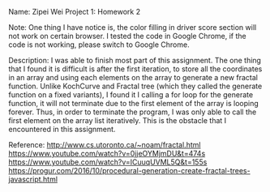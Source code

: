 Name: Zipei Wei
Project 1: Homework 2

Note: One thing I have notice is, the color filling in driver score section will not work on certain browser. I tested the code in Google Chrome, if the code is not working, please switch to Google Chrome.

Description: 
I was able to finish most part of this assignment. The one thing that I found it is difficult is after the first iteration, to store all the coordinates in an array and using each elements on the array to generate a new fractal function. Unlike KochCurve and Fractal tree (which they called the generate function on a fixed variants), I found it I calling a for loop for the generate function, it will not terminate due to the first element of the array is looping forever. Thus, in order to terminate the program, I was only able to call the first element on the array list iteratively. This is the obstacle that I encountered in this assignment. 

Reference:
http://www.cs.utoronto.ca/~noam/fractal.html
https://www.youtube.com/watch?v=0jjeOYMjmDU&t=474s
https://www.youtube.com/watch?v=ICuuqUVML5Q&t=155s
https://progur.com/2016/10/procedural-generation-create-fractal-trees-javascript.html
